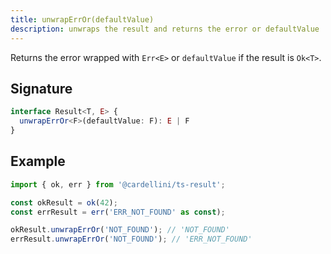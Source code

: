 ```yaml
---
title: unwrapErrOr(defaultValue)
description: unwraps the result and returns the error or defaultValue
---
```


Returns the error wrapped with `Err<E>` or `defaultValue` if the result is `Ok<T>`.

## Signature

```typescript
interface Result<T, E> {
  unwrapErrOr<F>(defaultValue: F): E | F
}
```

## Example

```typescript
import { ok, err } from '@cardellini/ts-result';

const okResult = ok(42);
const errResult = err('ERR_NOT_FOUND' as const);

okResult.unwrapErrOr('NOT_FOUND'); // 'NOT_FOUND'
errResult.unwrapErrOr('NOT_FOUND'); // 'ERR_NOT_FOUND'
```
